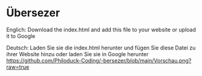 # Übersezer

Englich:
Download the index.html and add this file to your website or upload it to Google

Deutsch:
Laden Sie sie die index.html herunter und fügen Sie diese Datei zu ihrer Website hinzu oder laden Sie sie in Google herunter
https://github.com/Philoduck-Coding/-bersezer/blob/main/Vorschau.png?raw=true
